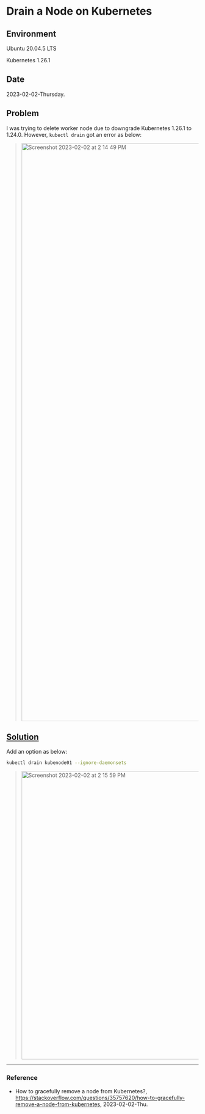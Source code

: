 # Drain a Node on Kubernetes

## Environment

Ubuntu 20.04.5 LTS

Kubernetes 1.26.1

## Date

2023-02-02-Thursday.

## Problem

I was trying to delete worker node due to downgrade Kubernetes 1.26.1 to 1.24.0. However, `kubectl drain` got an error as below:

> <img width="1514" alt="Screenshot 2023-02-02 at 2 14 49 PM" src="https://user-images.githubusercontent.com/20737479/216237639-f840ff19-cb70-4e77-86af-5d0484676751.png">

## [Solution](https://stackoverflow.com/questions/35757620/how-to-gracefully-remove-a-node-from-kubernetes)

Add an option as below:

```Bash
kubectl drain kubenode01 --ignore-daemonsets
```

> <img width="755" alt="Screenshot 2023-02-02 at 2 15 59 PM" src="https://user-images.githubusercontent.com/20737479/216237794-976aca80-2fdd-4e2b-b697-aee2b0b54d9f.png">

---

### Reference
- How to gracefully remove a node from Kubernetes?, https://stackoverflow.com/questions/35757620/how-to-gracefully-remove-a-node-from-kubernetes, 2023-02-02-Thu.
